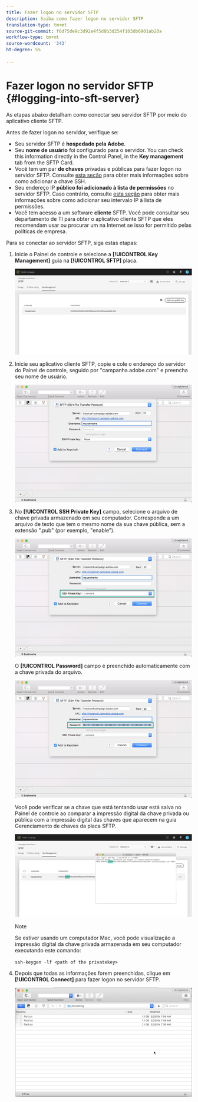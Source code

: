 ```yaml
---
title: Fazer logon no servidor SFTP
description: Saiba como fazer logon no servidor SFTP
translation-type: tm+mt
source-git-commit: f6d75de9c3d92e4f5d0b3d254f103db0901ab20a
workflow-type: tm+mt
source-wordcount: '343'
ht-degree: 5%

---
```



# Fazer logon no servidor SFTP {#logging-into-sft-server}

As etapas abaixo detalham como conectar seu servidor SFTP por meio do aplicativo cliente SFTP.

Antes de fazer logon no servidor, verifique se:

* Seu servidor SFTP é **hospedado pela Adobe**.
* Seu **nome de usuário** foi configurado para o servidor. You can check this information directly in the Control Panel, in the **Key management** tab from the SFTP Card.
* Você tem um par **de chaves** privadas e públicas para fazer logon no servidor SFTP. Consulte [esta seção](../../sftp/using/key-management.md) para obter mais informações sobre como adicionar a chave SSH.
* Seu endereço IP **público foi adicionado à lista de permissões** no servidor SFTP. Caso contrário, consulte [esta seção](../../sftp/using/ip-range-allow-listing.md) para obter mais informações sobre como adicionar seu intervalo IP à lista de permissões.
* Você tem acesso a um software **cliente** SFTP. Você pode consultar seu departamento de TI para obter o aplicativo cliente SFTP que eles recomendam usar ou procurar um na Internet se isso for permitido pelas políticas de empresa.

Para se conectar ao servidor SFTP, siga estas etapas:

1. Inicie o Painel de controle e selecione a **[!UICONTROL Key Management]** guia na **[!UICONTROL SFTP]** placa.

   ![](assets/sftp_card.png)

1. Inicie seu aplicativo cliente SFTP, copie e cole o endereço do servidor do Painel de controle, seguido por &quot;campanha.adobe.com&quot; e preencha seu nome de usuário.

   ![](assets/do-not-localize/connect1.png)

1. No **[!UICONTROL SSH Private Key]** campo, selecione o arquivo de chave privada armazenado em seu computador. Corresponde a um arquivo de texto que tem o mesmo nome da sua chave pública, sem a extensão &quot;.pub&quot; (por exemplo, &quot;enable&quot;).

   ![](assets/do-not-localize/connect2.png)

   O **[!UICONTROL Password]** campo é preenchido automaticamente com a chave privada do arquivo.

   ![](assets/do-not-localize/connect3.png)

   Você pode verificar se a chave que está tentando usar está salva no Painel de controle ao comparar a impressão digital da chave privada ou pública com a impressão digital das chaves que aparecem na guia Gerenciamento de chaves da placa SFTP.

   ![](assets/fingerprint_compare.png)

   >[!NOTE]
   >
   >Se estiver usando um computador Mac, você pode visualização a impressão digital da chave privada armazenada em seu computador executando este comando:
   >
   >`ssh-keygen -lf <path of the privatekey>`

1. Depois que todas as informações forem preenchidas, clique em **[!UICONTROL Connect]** para fazer logon no servidor SFTP.

   ![](assets/do-not-localize/sftpconnected.png)
